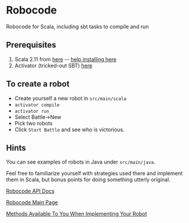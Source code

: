 # Robocode

Robocode for Scala, including sbt tasks to compile and run


## Prerequisites

1. Scala 2.11 from [here](http://www.scala-lang.org/download/2.11.7.html) -- [help installing here](http://www.scala-lang.org/download/install.html) 
2. Activator (tricked-out SBT) [here](http://www.lightbend.com/activator/download)

## To create a robot

* Create yourself a new robot in `src/main/scala`
* `activator compile`
* `activator run`
* Select Battle->New
* Pick two robots
* Click `Start Battle` and see who is victorious.

## Hints

You can see examples of robots in Java under `src/main/java`.

Feel free to familiarize yourself with strategies used there and implement them in Scala, but bonus points for doing something utterly original.

[Robocode API Docs](http://robocode.sourceforge.net/docs/robocode/)

[Robocode Main Page](http://robocode.sourceforge.net)

[Methods Available To You When Implementing Your Robot](http://robocode.sourceforge.net/docs/robocode/robocode/Robot.html)


